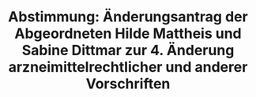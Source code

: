 ---
abstimmung:
  abstimmung: 2
  bundestagssitzung: 198
  legislaturperiode: 18
categories:
- Gesundheit
data:
- title: Abstimmungsergebnis 20161109_2-data.pdf
  url: /res/abstimmungsliste/20161109_2-data.pdf
- title: Abstimmungsergebnis 20161109_2_xls-data.csv
  url: /res/abstimmungsliste/analyses/20161109_2_xls-data.csv
documents:
- local: /res/abstimmungsdaten/018-198-02/1808034.pdf
  title: Drucksache 18/08034.pdf
  url: http://dip21.bundestag.de/dip21/btd/18/080/1808034.pdf
- local: /res/abstimmungsdaten/018-198-02/1808333.pdf
  title: Drucksache 18/08333.pdf
  url: http://dip21.bundestag.de/dip21/btd/18/083/1808333.pdf
- local: /res/abstimmungsdaten/018-198-02/1808461.pdf
  title: Drucksache 18/08461.pdf
  url: http://dip21.bundestag.de/dip21/btd/18/084/1808461.pdf
- local: /res/abstimmungsdaten/018-198-02/1810056.pdf
  title: Drucksache 18/10056.pdf
  url: http://dip21.bundestag.de/dip21/btd/18/100/1810056.pdf
- local: /res/abstimmungsdaten/018-198-02/1810234.pdf
  title: Drucksache 18/10234.pdf
  url: http://dip21.bundestag.de/dip21/btd/18/102/1810234.pdf
ergebnis:
  cdu/csu:
    enthaltung: 0
    gesamt: 310
    ja: 3
    nein: 291
    nichtabgegeben: 16
    ungueltig: 0
  die.linke:
    enthaltung: 0
    gesamt: 64
    ja: 17
    nein: 34
    nichtabgegeben: 13
    ungueltig: 0
  file: 20161109_2_xls-data.csv
  gruenen:
    enthaltung: 0
    gesamt: 63
    ja: 0
    nein: 58
    nichtabgegeben: 5
    ungueltig: 0
  spd:
    enthaltung: 4
    gesamt: 193
    ja: 49
    nein: 125
    nichtabgegeben: 15
    ungueltig: 0
layout: abstimmung
links:
- title: https://www.bundestag.de/parlament/plenum/abstimmung/abstimmung?id=440
  url: https://www.bundestag.de/parlament/plenum/abstimmung/abstimmung?id=440
preview: "Deutscher Bundestag\n\n198. Sitzung des Deutschen Bundestages\nam Mittwoch,\
  \ 9.November 2016\n\nEndg\xFCltiges Ergebnis der Namentlichen Abstimmung Nr. 2\n\
  \n\xC4nderungsantrag der Abgeordneten Hilde Mattheis und Sabine Dittmar\nzur der\
  \ zweiten Beratung des Gesetzentwurfs der Bundesregierung\nEntwurf eines Vierten\
  \ Gesetzes zur \xC4nderung arzneimittelrechtlicher und anderer\nVorschriften\n-\
  \ Drucksachen 18/8034, 18/8333, 18/8461 Nr. 1.5, 18/10056 und 18/10234 -\n\nAbgegebene\
  \ Stimmen insgesamt:\nNicht abgegebene Stimmen:\nJa-Stimmen:\nNein-Stimmen:\n\n\
  581\n49\n69\n508\n\nEnthaltungen:\n\n4\n\nUng\xFCltige:\n\n0\n\nBerlin, den 09.11.2016\n\
  \nBeginn: 15:17\nEnde: 15:19\n"
tags:
- Arzneimittel
- Good Clinical Practice
- Apotheken
title: "Abstimmung: \xC4nderungsantrag der Abgeordneten Hilde Mattheis und Sabine\
  \ Dittmar zur 4. \xC4nderung arzneimittelrechtlicher und anderer Vorschriften"
---